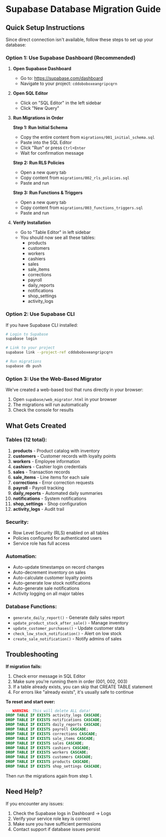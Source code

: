 # Supabase Database Migration Guide

## Quick Setup Instructions

Since direct connection isn't available, follow these steps to set up your database:

### Option 1: Use Supabase Dashboard (Recommended)

1. **Open Supabase Dashboard**
   - Go to: https://supabase.com/dashboard
   - Navigate to your project: `cddoboboxeangripcqrn`

2. **Open SQL Editor**
   - Click on "SQL Editor" in the left sidebar
   - Click "New Query"

3. **Run Migrations in Order**

   **Step 1: Run Initial Schema**
   - Copy the entire content from `migrations/001_initial_schema.sql`
   - Paste into the SQL Editor
   - Click "Run" or press `Ctrl+Enter`
   - Wait for confirmation message

   **Step 2: Run RLS Policies**
   - Open a new query tab
   - Copy content from `migrations/002_rls_policies.sql`
   - Paste and run

   **Step 3: Run Functions & Triggers**
   - Open a new query tab
   - Copy content from `migrations/003_functions_triggers.sql`
   - Paste and run

4. **Verify Installation**
   - Go to "Table Editor" in left sidebar
   - You should now see all these tables:
     - products
     - customers
     - workers
     - cashiers
     - sales
     - sale_items
     - corrections
     - payroll
     - daily_reports
     - notifications
     - shop_settings
     - activity_logs

### Option 2: Use Supabase CLI

If you have Supabase CLI installed:

```bash
# Login to Supabase
supabase login

# Link to your project
supabase link --project-ref cddoboboxeangripcqrn

# Run migrations
supabase db push
```

### Option 3: Use the Web-Based Migrator

We've created a web-based tool that runs directly in your browser:

1. Open `supabase/web_migrator.html` in your browser
2. The migrations will run automatically
3. Check the console for results

## What Gets Created

### Tables (12 total):
1. **products** - Product catalog with inventory
2. **customers** - Customer records with loyalty points
3. **workers** - Employee information
4. **cashiers** - Cashier login credentials
5. **sales** - Transaction records
6. **sale_items** - Line items for each sale
7. **corrections** - Error correction requests
8. **payroll** - Payroll tracking
9. **daily_reports** - Automated daily summaries
10. **notifications** - System notifications
11. **shop_settings** - Shop configuration
12. **activity_logs** - Audit trail

### Security:
- Row Level Security (RLS) enabled on all tables
- Policies configured for authenticated users
- Service role has full access

### Automation:
- Auto-update timestamps on record changes
- Auto-decrement inventory on sales
- Auto-calculate customer loyalty points
- Auto-generate low stock notifications
- Auto-generate sale notifications
- Activity logging on all major tables

### Database Functions:
- `generate_daily_report()` - Generate daily sales report
- `update_product_stock_after_sale()` - Manage inventory
- `update_customer_purchases()` - Update customer stats
- `check_low_stock_notification()` - Alert on low stock
- `create_sale_notification()` - Notify admins of sales

## Troubleshooting

**If migration fails:**
1. Check error message in SQL Editor
2. Make sure you're running them in order (001, 002, 003)
3. If a table already exists, you can skip that CREATE TABLE statement
4. For errors like "already exists", it's usually safe to continue

**To reset and start over:**
```sql
-- WARNING: This will delete ALL data!
DROP TABLE IF EXISTS activity_logs CASCADE;
DROP TABLE IF EXISTS notifications CASCADE;
DROP TABLE IF EXISTS daily_reports CASCADE;
DROP TABLE IF EXISTS payroll CASCADE;
DROP TABLE IF EXISTS corrections CASCADE;
DROP TABLE IF EXISTS sale_items CASCADE;
DROP TABLE IF EXISTS sales CASCADE;
DROP TABLE IF EXISTS cashiers CASCADE;
DROP TABLE IF EXISTS workers CASCADE;
DROP TABLE IF EXISTS customers CASCADE;
DROP TABLE IF EXISTS products CASCADE;
DROP TABLE IF EXISTS shop_settings CASCADE;
```

Then run the migrations again from step 1.

## Need Help?

If you encounter any issues:
1. Check the Supabase logs in Dashboard → Logs
2. Verify your service role key is correct
3. Make sure you have sufficient permissions
4. Contact support if database issues persist

